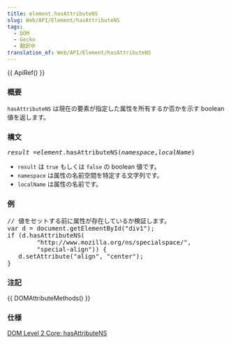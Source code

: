 ```yaml
---
title: element.hasAttributeNS
slug: Web/API/Element/hasAttributeNS
tags:
  - DOM
  - Gecko
  - 翻訳中
translation_of: Web/API/Element/hasAttributeNS
---
```

<p>{{ ApiRef() }}</p>

<h3 id=".E6.A6.82.E8.A6.81" name=".E6.A6.82.E8.A6.81">概要</h3>

<p><code>hasAttributeNS</code> は現在の要素が指定した属性を所有するか否かを示す boolean 値を返します。</p>

<h3 id=".E6.A7.8B.E6.96.87" name=".E6.A7.8B.E6.96.87">構文</h3>

<pre class="eval"><em>result</em> =<em>element</em>.hasAttributeNS(<em>namespace</em>,<em>localName</em>)
</pre>

<ul>
 <li><code>result</code> は <code>true</code> もしくは <code>false</code> の boolean 値です。</li>
 <li><code>namespace</code> は属性の名前空間を特定する文字列です。</li>
 <li><code>localName</code> は属性の名前です。</li>
</ul>

<h3 id=".E4.BE.8B" name=".E4.BE.8B">例</h3>

<pre>// 値をセットする前に属性が存在しているか検証します。
var d = document.getElementById("div1");
if (d.hasAttributeNS(
        "http://www.mozilla.org/ns/specialspace/",
        "special-align")) {
   d.setAttribute("align", "center");
}
</pre>

<h3 id=".E6.B3.A8.E8.A8.98" name=".E6.B3.A8.E8.A8.98">注記</h3>

<p>{{ DOMAttributeMethods() }}</p>

<h3 id=".E4.BB.95.E6.A7.98" name=".E4.BB.95.E6.A7.98">仕様</h3>

<p><a class="external" href="http://www.w3.org/TR/DOM-Level-2-Core/core.html#ID-ElHasAttrNS">DOM Level 2 Core: hasAttributeNS</a></p>

